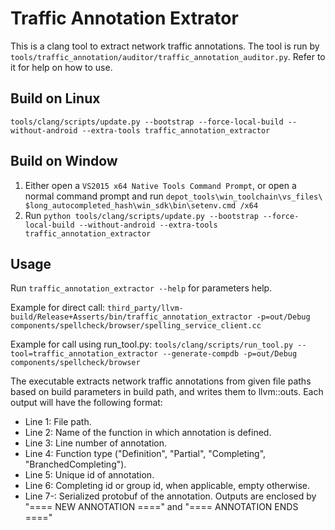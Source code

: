 # Traffic Annotation Extrator
This is a clang tool to extract network traffic annotations. The tool is run by
`tools/traffic_annotation/auditor/traffic_annotation_auditor.py`. Refer to it
for help on how to use.

## Build on Linux
`tools/clang/scripts/update.py --bootstrap --force-local-build
   --without-android --extra-tools traffic_annotation_extractor`

## Build on Window
1. Either open a `VS2015 x64 Native Tools Command Prompt`, or open a normal
   command prompt and run `depot_tools\win_toolchain\vs_files\
   $long_autocompleted_hash\win_sdk\bin\setenv.cmd /x64`
2. Run `python tools/clang/scripts/update.py --bootstrap --force-local-build
   --without-android --extra-tools traffic_annotation_extractor`

## Usage
Run `traffic_annotation_extractor --help` for parameters help.

Example for direct call:
  `third_party/llvm-build/Release+Asserts/bin/traffic_annotation_extractor
     -p=out/Debug components/spellcheck/browser/spelling_service_client.cc`

Example for call using run_tool.py:
  `tools/clang/scripts/run_tool.py --tool=traffic_annotation_extractor
     --generate-compdb -p=out/Debug components/spellcheck/browser`

The executable extracts network traffic annotations from given file paths based
  on build parameters in build path, and writes them to llvm::outs.
  Each output will have the following format:
  - Line 1: File path.
  - Line 2: Name of the function in which annotation is defined.
  - Line 3: Line number of annotation.
  - Line 4: Function type ("Definition", "Partial", "Completing",
            "BranchedCompleting").
  - Line 5: Unique id of annotation.
  - Line 6: Completing id or group id, when applicable, empty otherwise.
  - Line 7-: Serialized protobuf of the annotation.
Outputs are enclosed by "==== NEW ANNOTATION ====" and
  "==== ANNOTATION ENDS ===="

